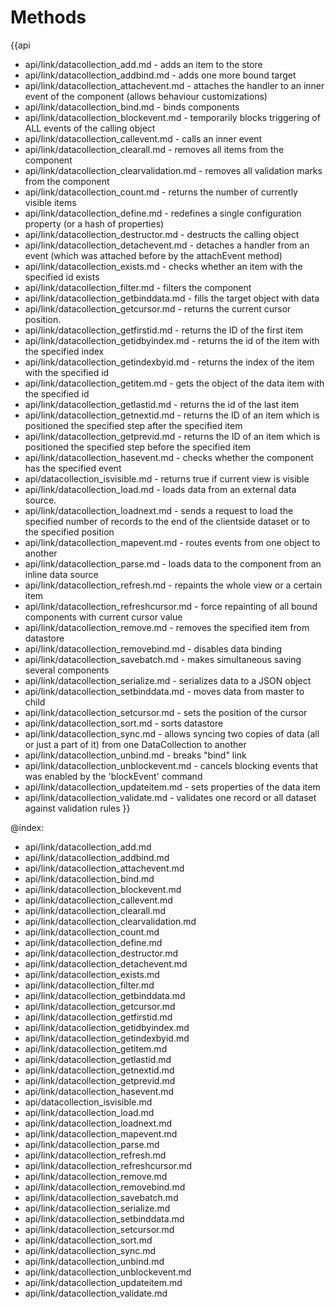 Methods
=======

{{api
- api/link/datacollection_add.md - adds an item to the store
- api/link/datacollection_addbind.md - adds one more bound target
- api/link/datacollection_attachevent.md - attaches the handler to an inner event of the component (allows behaviour customizations)
- api/link/datacollection_bind.md - binds components
- api/link/datacollection_blockevent.md - temporarily blocks triggering of ALL events of the calling object
- api/link/datacollection_callevent.md - calls an inner event
- api/link/datacollection_clearall.md - removes all items from the component
- api/link/datacollection_clearvalidation.md - removes all validation marks from the component
- api/link/datacollection_count.md - returns the number of currently visible items
- api/link/datacollection_define.md - redefines a single configuration property (or a hash of properties)
- api/link/datacollection_destructor.md - destructs the calling object
- api/link/datacollection_detachevent.md - detaches a handler from an event (which was attached before by the attachEvent method)
- api/link/datacollection_exists.md - checks whether an item with the specified id exists
- api/link/datacollection_filter.md - filters the component
- api/link/datacollection_getbinddata.md - fills the target object with data
- api/link/datacollection_getcursor.md - returns the current cursor position.
- api/link/datacollection_getfirstid.md - returns the ID of the first item
- api/link/datacollection_getidbyindex.md - returns the id of the item with the specified index
- api/link/datacollection_getindexbyid.md - returns the index of the item with the specified id
- api/link/datacollection_getitem.md - gets the object of the data item with the specified id
- api/link/datacollection_getlastid.md - returns the id of the last item
- api/link/datacollection_getnextid.md - returns the ID of an item which is positioned the specified step after the specified item
- api/link/datacollection_getprevid.md - returns the ID of an item which is positioned the specified step before the specified item
- api/link/datacollection_hasevent.md - checks whether the component has the specified event
- api/datacollection_isvisible.md - returns true if current view is visible
- api/link/datacollection_load.md - loads data from an external data source.
- api/link/datacollection_loadnext.md - sends a request to load the specified number of records to the end of the clientside dataset or to the specified position
- api/link/datacollection_mapevent.md - routes events from one object to another
- api/link/datacollection_parse.md - loads data to the component from an inline data source
- api/link/datacollection_refresh.md - repaints the whole view or a certain item
- api/link/datacollection_refreshcursor.md - force repainting of all bound components with current cursor value
- api/link/datacollection_remove.md - removes the specified item from datastore
- api/link/datacollection_removebind.md - disables data binding
- api/link/datacollection_savebatch.md - makes simultaneous saving several components
- api/link/datacollection_serialize.md - serializes data to a JSON object
- api/link/datacollection_setbinddata.md - moves data from master to child
- api/link/datacollection_setcursor.md - sets the position of the cursor
- api/link/datacollection_sort.md - sorts datastore
- api/link/datacollection_sync.md - allows syncing two copies of data (all or just a part of it) from one DataCollection to another
- api/link/datacollection_unbind.md - breaks "bind" link
- api/link/datacollection_unblockevent.md - cancels blocking events that was enabled by the 'blockEvent' command
- api/link/datacollection_updateitem.md - sets properties of the data item
- api/link/datacollection_validate.md - validates one record or all dataset against validation rules
}}

@index:
- api/link/datacollection_add.md
- api/link/datacollection_addbind.md
- api/link/datacollection_attachevent.md
- api/link/datacollection_bind.md
- api/link/datacollection_blockevent.md
- api/link/datacollection_callevent.md
- api/link/datacollection_clearall.md
- api/link/datacollection_clearvalidation.md
- api/link/datacollection_count.md
- api/link/datacollection_define.md
- api/link/datacollection_destructor.md
- api/link/datacollection_detachevent.md
- api/link/datacollection_exists.md
- api/link/datacollection_filter.md
- api/link/datacollection_getbinddata.md
- api/link/datacollection_getcursor.md
- api/link/datacollection_getfirstid.md
- api/link/datacollection_getidbyindex.md
- api/link/datacollection_getindexbyid.md
- api/link/datacollection_getitem.md
- api/link/datacollection_getlastid.md
- api/link/datacollection_getnextid.md
- api/link/datacollection_getprevid.md
- api/link/datacollection_hasevent.md
- api/datacollection_isvisible.md
- api/link/datacollection_load.md
- api/link/datacollection_loadnext.md
- api/link/datacollection_mapevent.md
- api/link/datacollection_parse.md
- api/link/datacollection_refresh.md
- api/link/datacollection_refreshcursor.md
- api/link/datacollection_remove.md
- api/link/datacollection_removebind.md
- api/link/datacollection_savebatch.md
- api/link/datacollection_serialize.md
- api/link/datacollection_setbinddata.md
- api/link/datacollection_setcursor.md
- api/link/datacollection_sort.md
- api/link/datacollection_sync.md
- api/link/datacollection_unbind.md
- api/link/datacollection_unblockevent.md
- api/link/datacollection_updateitem.md
- api/link/datacollection_validate.md


